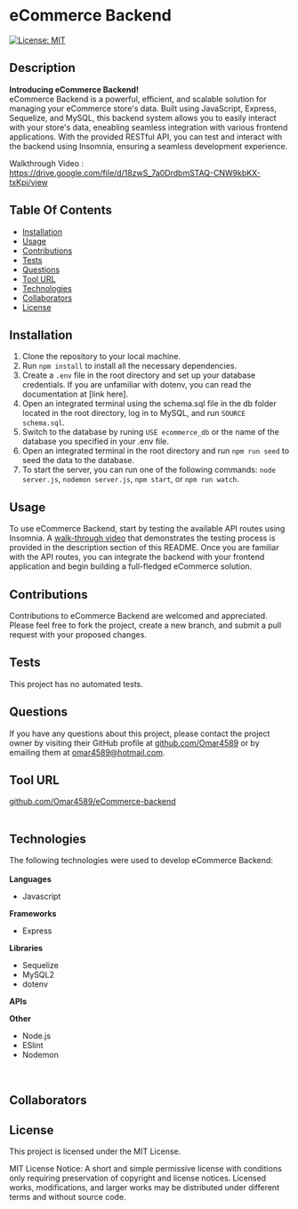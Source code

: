 # eCommerce Backend 

[![License: MIT](https://img.shields.io/badge/License-MIT-blue)](https://opensource.org/licenses/MIT)

## Description

<strong>Introducing eCommerce Backend!</strong>
<br>
eCommerce Backend is a powerful, efficient, and scalable solution for managing your eCommerce store's data. Built using JavaScript, Express, Sequelize, and MySQL, this backend system allows you to easily interact with your store's data, eneabling seamless integration with various frontend applications. With the provided RESTful API, you can test and interact with the backend using Insomnia, ensuring a seamless development experience.<br>

Walkthrough Video <a id="walkthroughvideo"></a>: https://drive.google.com/file/d/18zwS_7a0DrdbmSTAQ-CNW9kbKX-txKpj/view 
    
## Table Of Contents

- [Installation](#installation)
- [Usage](#usage)
- [Contributions](#contributions)
- [Tests](#tests)
- [Questions](#questions)
- [Tool URL](#toolurl)
- [Technologies](#technologies)
- [Collaborators](#collaborators)
- [License](#license)

## Installation <a id="installation"></a>

1. Clone the repository to your local machine. 
2. Run `npm install` to install  all the necessary dependencies. 
3. Create a `.env` file in the root directory and set up your database credentials. If you are unfamiliar with dotenv, you can read the documentation at [link here]. 
4. Open an integrated terminal using the schema.sql file in the db folder located in the root directory, log in to MySQL, and run `SOURCE schema.sql`. 
5. Switch to the database by runing `USE ecommerce_db` or the name of the database you specified in your .env file. 
6. Open an integrated terminal in the root directory and run `npm run seed` to seed the data to the database. 
7. To start the server, you can run one of the following commands: `node server.js`, `nodemon server.js`, `npm start`, or `npm run watch`.                  

## Usage <a id="usage"></a>

To use eCommerce Backend, start by testing the available API routes using Insomnia. A [walk-through video](#walkthroughvideo) that demonstrates the testing process is provided in the description section of this README. Once you are familiar with the API routes, you can integrate the backend with your frontend application and begin building a full-fledged eCommerce solution.

## Contributions <a id="contributions"></a>

Contributions to eCommerce Backend are welcomed and appreciated. Please feel free to fork the project, create a new branch, and submit a pull request with your proposed changes. 

## Tests <a id="tests"></a>

This project has no automated tests.

## Questions <a id="questions"></a>

If you have any questions about this project, please contact the project owner by visiting their GitHub profile at [github.com/Omar4589](https://:github.com/Omar4589) or by emailing them at [omar4589@hotmail.com](mailto:omar4589@hotmail.com).

## Tool URL <a id="toolurl"></a>
    
[github.com/Omar4589/eCommerce-backend](https://github.com/Omar4589/eCommerce-backend)
<br>
<br>
    
## Technologies <a id="technologies"></a>
    
The following technologies were used to develop eCommerce Backend:<br>
<br>
<strong>Languages</strong>
    
- Javascript
    
<strong>Frameworks</strong>
    
- Express
    
<strong>Libraries</strong>
    
- Sequelize
- MySQL2
- dotenv
    
<strong>APIs</strong>



<strong>Other</strong>

- Node.js
- ESlint 
- Nodemon
<br>
    
## Collaborators <a id="collaborators"></a>
    

    
## License <a id="license"></a>

This project is licensed under the MIT License.

MIT License Notice: A short and simple permissive license with conditions only requiring preservation of copyright and license notices. Licensed works, modifications, and larger works may be distributed under different terms and without source code.
   
